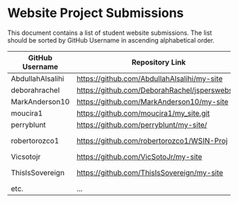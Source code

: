 # Website Project Submissions

This document contains a list of student website submissions. The list should be sorted by GitHub Username in ascending alphabetical order.

**GitHub Username** | **Repository Link** | **Project Link**
--- | --- | ---
AbdullahAlsalihi | https://github.com/AbdullahAlsalihi/my-site | https://abdullahalsalihi.github.io/my-site/
deborahrachel | https://github.com/DeborahRachel/jsperswebsite | https://deborahrachel.github.io/jsperswebsite/
MarkAnderson10 | https://github.com/MarkAnderson10/my-site | https://markanderson10.github.io/my-site/
moucira1 | https://github.com/moucira1/my_site.git | https://moucira1.github.io/my_site/
perryblunt| https://github.com/perryblunt/my-site/ | https://perryblunt.github.io/my-site/
robertorozco1 | https://github.com/robertorozco1/WSIN-Proj | https://robertorozco1.github.io/WSIN-Proj/index.html
Vicsotojr | https://github.com/VicSotoJr/my-site | https://vicsotojr.github.io/my-site/
ThisIsSovereign | https://github.com/ThisIsSovereign/my-site | https://thisissovereign.github.io/my-site/index.html
etc. | ... | ...
